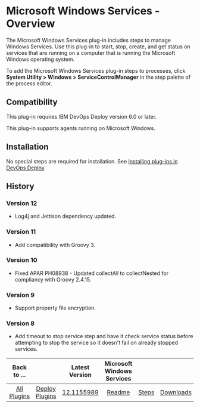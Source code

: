 
# Microsoft Windows Services - Overview


The Microsoft Windows Services plug-in includes steps to manage Windows Services. Use this plug-in to start, stop, create, and get status on services that are running on a computer that is running the Microsoft Windows operating system.

To add the Microsoft Windows Services plug-in steps to processes, click **System Utility > Windows > ServiceControlManager** in the step palette of the process editor.

## Compatibility

This plug-in requires IBM DevOps Deploy version 6.0 or later.

This plug-in supports agents running on Microsoft Windows.

## Installation

No special steps are required for installation. See [Installing plug-ins in DevOps Deploy](https://community.ibm.com/community/user/wasdevops/blogs/laurel-dickson-bull1/2022/06/13/install-plugins "Installing plug-ins in DevOps Deploy").

## History

### Version 12

* Log4j and Jettison dependency updated.

### Version 11

* Add compatibility with Groovy 3.

### Version 10

* Fixed APAR PH08938 - Updated collectAll to collectNested for compliancy with Groovy 2.4.15.

### Version 9

* Support property file encryption.

### Version 8

* Add timeout to stop service step and have it check service status before attempting to stop the service so it doesn't fail on already stopped services.

|Back to ...||Latest Version|Microsoft Windows Services |||
| :---: | :---: | :---: | :---: | :---: | :---: |
|[All Plugins](../../index.md)|[Deploy Plugins](../README.md)|[12.1155989](https://raw.githubusercontent.com/UrbanCode/IBM-UCD-PLUGINS/main/files/ServiceControlManager/ucd-ServiceControlManager-12.1155989.zip)|[Readme](README.md)|[Steps](steps.md)|[Downloads](downloads.md)|
